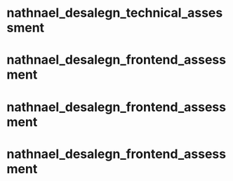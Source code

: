 # nathnael_desalegn_technical_assessment
# nathnael_desalegn_frontend_assessment
# nathnael_desalegn_frontend_assessment
# nathnael_desalegn_frontend_assessment
